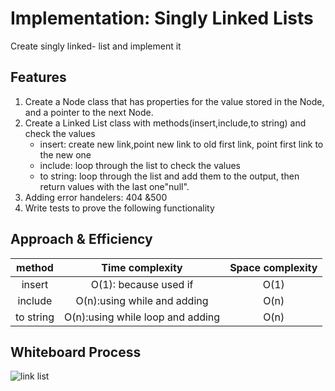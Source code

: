 # Implementation: Singly Linked Lists

Create singly linked- list and implement it

## Features

1. Create a Node class that has properties for the value stored in the Node, and a pointer to the next Node.
2. Create a Linked List class with methods(insert,include,to string) and check the values
   - insert: create new link,point new link to old first link, point first link to the new one
   - include: loop through the list to check the values
   - to string: loop through the list and add them to the output, then return values with the last one"null".
3. Adding error handelers: 404 &500
4. Write tests to prove the following functionality

## Approach & Efficiency

| method|Time complexity |Space complexity | 
| :---: | :---: | :---: |
| insert|O(1): because used if | O(1)|
| include|O(n):using while and adding |O(n) |
| to string|O(n):using while loop and adding |O(n) |

## Whiteboard Process

![link list](./assets/ll.png)



